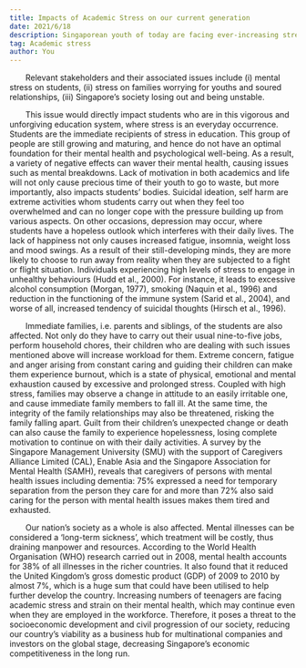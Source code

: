 ```yaml
---
title: Impacts of Academic Stress on our current generation
date: 2021/6/18
description: Singaporean youth of today are facing ever-increasing stress. How then do we alleviate their growing worries?
tag: Academic stress
author: You
---
```


&emsp;&emsp;Relevant stakeholders and their associated issues include (i) mental stress on students, (ii) stress on families worrying for youths and soured relationships, (iii) Singapore’s society losing out and being unstable.

&emsp;&emsp;This issue would directly impact students who are in this vigorous and unforgiving education system, where stress is an everyday occurrence. Students are the immediate recipients of stress in education. This group of people are still growing and maturing, and hence do not have an optimal foundation for their mental health and psychological well-being. As a result, a variety of negative effects can waver their mental health, causing issues such as mental breakdowns. Lack of motivation in both academics and life will not only cause precious time of their youth to go to waste, but more importantly, also impacts students’ bodies. Suicidal ideation, self harm are extreme activities whom students carry out when they feel too overwhelmed and can no longer cope with the pressure building up from various aspects. On other occasions, depression may occur, where students have a hopeless outlook which interferes with their daily lives. The lack of happiness not only causes increased fatigue, insomnia, weight loss and mood swings. As a result of their still-developing minds, they are more likely to choose to run away from reality when they are subjected to a fight or flight situation. Individuals experiencing high levels of stress to engage in unhealthy behaviours (Hudd et al., 2000). For instance, it leads to excessive alcohol consumption (Morgan, 1977), smoking (Naquin et al., 1996) and reduction in the functioning of the immune system (Sarid et al., 2004), and worse of all, increased tendency of suicidal thoughts (Hirsch et al., 1996).

&emsp;&emsp;Immediate families, i.e. parents and siblings, of the students are also affected. Not only do they have to carry out their usual nine-to-five jobs, perform household chores, their children who are dealing with such issues mentioned above will increase workload for them. Extreme concern, fatigue and anger arising from constant caring and guiding their children can make them experience burnout, which is a state of physical, emotional and mental exhaustion caused by excessive and prolonged stress. Coupled with high stress, families may observe a change in attitude to an easily irritable one, and cause immediate family members to fall ill. At the same time, the integrity of the family relationships may also be threatened, risking the family falling apart. Guilt from their children’s unexpected change or death can also cause the family to experience hopelessness, losing complete motivation to continue on with their daily activities. A survey by the Singapore Management University (SMU) with the support of Caregivers Alliance Limited (CAL), Enable Asia and the Singapore Association for Mental Health (SAMH), reveals that caregivers of persons with mental health issues including dementia: 75% expressed a need for temporary separation from the person they care for and more than 72% also said caring for the person with mental health issues makes them tired and exhausted.

&emsp;&emsp;Our nation’s society as a whole is also affected. Mental illnesses can be considered a ‘long-term sickness’, which treatment will be costly, thus draining manpower and resources. According to the World Health Organisation (WHO) research carried out in 2008, mental health accounts for 38% of all illnesses in the richer countries. It also found that it reduced the United Kingdom’s gross domestic product (GDP) of 2009 to 2010 by almost 7%, which is a huge sum that could have been utilised to help further develop the country. Increasing numbers of teenagers are facing academic stress and strain on their mental health, which may continue even when they are employed in the workforce. Therefore, it poses a threat to the socioeconomic development and civil progression of our society, reducing our country’s viability as a business hub for multinational companies and investors on the global stage, decreasing Singapore’s economic competitiveness in the long run.
